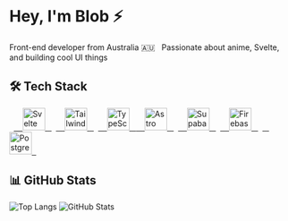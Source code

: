 # Hey, I'm Blob ⚡

Front-end developer from Australia 🇦🇺  
Passionate about anime, Svelte, and building cool UI things

## 🛠 Tech Stack

<p align="left">
  <a href="https://svelte.dev" target="_blank" rel="noopener noreferrer">
    <img src="https://skillicons.dev/icons?i=svelte&theme=dark" alt="Svelte" height="40" style="display: inline-block;" />
  </a>
  <a href="https://tailwindcss.com" target="_blank" rel="noopener noreferrer">
    <img src="https://skillicons.dev/icons?i=tailwind&theme=dark" alt="TailwindCSS" height="40" style="display: inline-block;" />
  </a>
  <a href="https://www.typescriptlang.org" target="_blank" rel="noopener noreferrer">
    <img src="https://skillicons.dev/icons?i=typescript&theme=dark" alt="TypeScript" height="40" style="display: inline-block;" />
  </a>
  <a href="https://astro.build" target="_blank" rel="noopener noreferrer">
    <img src="https://skillicons.dev/icons?i=astro&theme=dark" alt="Astro" height="40" style="display: inline-block;" />
  </a>
  <a href="https://supabase.com" target="_blank" rel="noopener noreferrer">
    <img src="https://skillicons.dev/icons?i=supabase&theme=dark" alt="Supabase" height="40" style="display: inline-block;" />
  </a>
  <a href="https://firebase.google.com" target="_blank" rel="noopener noreferrer">
    <img src="https://skillicons.dev/icons?i=firebase&theme=dark" alt="Firebase" height="40" style="display: inline-block;" />
  </a>
  <a href="https://www.postgresql.org" target="_blank" rel="noopener noreferrer">
    <img src="https://skillicons.dev/icons?i=postgresql&theme=dark" alt="PostgreSQL" height="40" style="display: inline-block;" />
  </a>
</p>



## 📊 GitHub Stats
![Top Langs](https://github-readme-stats.vercel.app/api/top-langs/?username=mooshieblob1&layout=compact&theme=dark&exclude_repo=csharp-collections-and-linq)
![GitHub Stats](https://github-readme-stats.vercel.app/api?username=mooshieblob1&show_icons=true&theme=dark)
